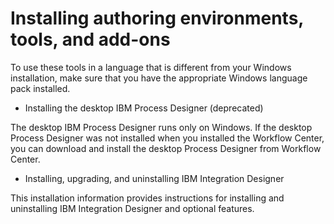 # Installing authoring environments, tools, and add-ons

To use these tools in a language that is different
from your Windows installation, make sure that you have the appropriate
Windows language pack installed.

- Installing the desktop IBM Process Designer (deprecated)

The desktop IBM Process Designer runs only on Windows. If the desktop Process Designer was not installed when you installed the Workflow Center, you can download and install the desktop Process Designer from Workflow Center.
- Installing, upgrading, and uninstalling IBM Integration Designer

This installation information provides instructions for installing and uninstalling IBM
Integration Designer and optional features.